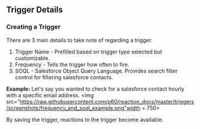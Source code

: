 ## Trigger Details

### Creating a Trigger

There are 3 main details to take note of regarding a trigger.

  1. Trigger Name - Prefilled based on trigger type selected but customizable.
  2. Frequency - Tells the trigger how often to fire. 
  3. SOQL - Salesforce Object Query Language. Provides search filter control for filtering salesforce contacts.

**Example:** Let's say you wanted to check for a salesforce contact hourly with a specific email address.
    <img src="https://raw.githubusercontent.com/p60/reaction_docs/master/triggers/screenshots/frequency_and_soql_example.png"width = 750></img>

By saving the trigger, reactions to the trigger become available.
